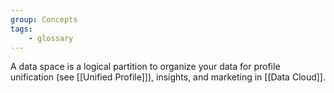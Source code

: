 ```yaml
---
group: Concepts
tags:
    - glossary
---
```

A data space is a logical partition to organize your data for profile unification (see [[Unified Profile]]), insights, and marketing in [[Data Cloud]].